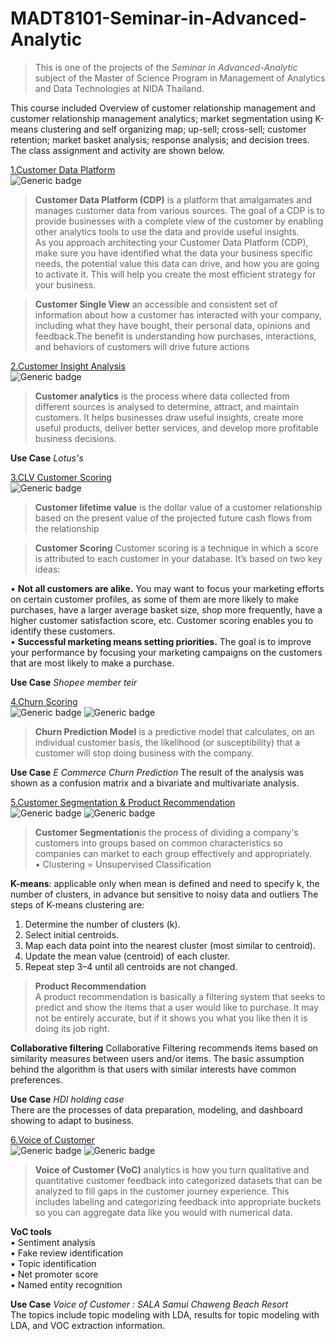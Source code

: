 # MADT8101-Seminar-in-Advanced-Analytic
>This is one of the projects of the *Seminar in Advanced-Analytic* subject of the Master of Science Program in Management of Analytics and Data Technologies at NIDA Thailand.

This course included Overview of customer relationship management and customer relationship management analytics; market segmentation using K-means clustering and self organizing map; up-sell; cross-sell; customer retention; market basket analysis; response analysis; and decision trees. The class assignment and activity are shown below.    



[1.Customer Data Platform](https://github.com/Pinnun/MADT8101-Seminar-in-Advanced-Analytic/tree/34438fbee923f23b3edbcabd98c158b1027efd27/1%20Customer%20Data%20Platform)     
![Generic badge](https://img.shields.io/badge/CDP-yellow)     

     
>**Customer Data Platform (CDP)** is a platform that amalgamates and manages customer data from various sources. The goal of a CDP is to provide businesses with a complete view of the customer by enabling other analytics tools to use the data and provide useful insights.     
As you approach architecting your Customer Data Platform (CDP), make sure you have identified what the data your business specific needs, the potential value this data can drive, and how you are going to activate it. This will help you create the most efficient strategy for your business.


>**Customer Single View** an accessible and consistent set of information about how a customer has interacted with your company, including what they have bought, their personal data, opinions and feedback.The benefit is understanding how purchases, interactions, and behaviors of customers will drive future actions




[2.Customer Insight Analysis](https://github.com/Pinnun/MADT8101-Seminar-in-Advanced-Analytic/tree/ae18b50d6e2b393281f7a4a00f8348c84d3854ff/2%20Customer%20Insight%20Analysis)     
![Generic badge](https://img.shields.io/badge/EDA-yellow)     

>**Customer analytics** is the process where data collected from different sources is analysed to determine, attract, and maintain customers. It helps businesses draw useful insights, create more useful products, deliver better services, and develop more profitable business decisions.


**Use Case** *Lotus's*


[3.CLV Customer Scoring](https://github.com/Pinnun/MADT8101-Seminar-in-Advanced-Analytic/tree/0ca31820d607e0da4f641bffaa596564e4a4824e/3%20CLV_CustomerScoring)     
![Generic badge](https://img.shields.io/badge/CLV-yellow)     

     
>**Customer lifetime value** is the dollar value of a customer relationship based on the present value of the projected future cash flows from the relationship     


>**Customer Scoring** Customer scoring is a technique in which a score is attributed to each customer in your database. It’s based on two key ideas:   
  
  • **Not all customers are alike.** You may want to focus your marketing efforts on certain customer profiles, as some of them are more likely to make purchases, have a larger average basket size, shop more frequently, have a higher customer satisfaction score, etc. Customer scoring enables you to identify these customers.     
  • **Successful marketing means setting priorities.** The goal is to improve your performance by focusing your marketing campaigns on the customers that are most likely to make a purchase.     

**Use Case** *Shopee member teir*


[4.Churn Scoring](https://github.com/Pinnun/MADT8101-Seminar-in-Advanced-Analytic/tree/46d053976805acbbbfb371456c5c47340753b776/4%20Churn%20Scoring)     
![Generic badge](https://img.shields.io/badge/Churn-yellow)  ![Generic badge](https://img.shields.io/badge/Python-Grey)     

     
>**Churn Prediction Model** is a predictive model that calculates, on an individual customer basis, the likelihood (or susceptibility) that a customer will stop doing business with the company.     


**Use Case** *E Commerce Churn Prediction*
The result of the analysis was shown as a confusion matrix and a bivariate and multivariate analysis.


[5.Customer Segmentation & Product Recommendation](https://github.com/Pinnun/MADT8101-Seminar-in-Advanced-Analytic/tree/04d74e05d830d4532a1644fedbf137e0edb1b0ec/5%20Customer%20Segmentation_Product%20Recommendation)     
![Generic badge](https://img.shields.io/badge/Segmentation-yellow)  ![Generic badge](https://img.shields.io/badge/Recommendation-yellow)     

     
>**Customer Segmentation**is the process of dividing a company's customers into groups based on common characteristics so companies can market to each group effectively and appropriately.     
▪ Clustering = Unsupervised Classification

**K-means**: applicable only when mean is defined and need to specify k, the number of clusters, in advance but sensitive to noisy data and outliers
The steps of K-means clustering are:
1. Determine the number of clusters (k).
2. Select initial centroids.
3. Map each data point into the nearest cluster (most similar to centroid).
4. Update the mean value (centroid) of each cluster.
5. Repeat step 3–4 until all centroids are not changed.


>**Product Recommendation**     
A product recommendation is basically a filtering system that seeks to predict and show the items that a user 
would like to purchase. It may not be entirely accurate, but if it shows you what you like then it is doing its job 
right.     

**Collaborative filtering**
Collaborative Filtering recommends items based on similarity measures between users and/or items. The basic assumption behind the algorithm is that users with similar interests have common preferences.     


**Use Case** *HDI holding case*     
There are the processes of data preparation, modeling, and dashboard showing to adapt to business.

[6.Voice of Customer](https://github.com/Pinnun/MADT8101-Seminar-in-Advanced-Analytic/tree/a2d5e840b99542d2979655b863499ba66261abae/6%20VOC)     
![Generic badge](https://img.shields.io/badge/NLP-yellow)  ![Generic badge](https://img.shields.io/badge/Python-Grey)     

     
>**Voice of Customer (VoC)** analytics is how you turn qualitative and quantitative customer feedback into categorized datasets that can be analyzed to fill gaps in the customer journey experience. This includes labeling and categorizing feedback into appropriate buckets so you can aggregate data like you would with numerical data.


**VoC tools**     
▪ Sentiment analysis     
▪ Fake review identification     
▪ Topic identification     
▪ Net promoter score     
▪ Named entity recognition


**Use Case** *Voice of Customer : SALA Samui Chaweng Beach Resort*     
The topics include topic modeling with LDA, results for topic modeling with LDA, and VOC extraction information.
